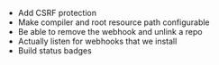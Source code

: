 * Add CSRF protection
* Make compiler and root resource path configurable
* Be able to remove the webhook and unlink a repo
* Actually listen for webhooks that we install
* Build status badges
